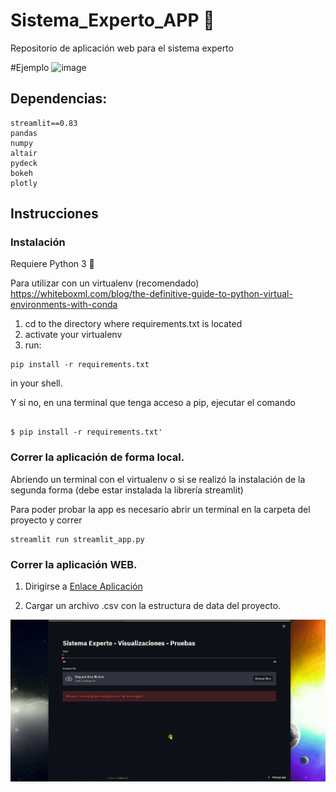 # Sistema_Experto_APP 🚀
Repositorio de aplicación web para el sistema experto

#Ejemplo
![image](https://user-images.githubusercontent.com/29563000/122610612-ee0fbc80-d04d-11eb-8d43-a8692e3455c4.png)

<!-- ## Requiere Python 3
y -->
## Dependencias:
```
streamlit==0.83
pandas
numpy
altair
pydeck
bokeh
plotly
```
## Instrucciones

### Instalación
Requiere Python 3 🐍

Para utilizar con un virtualenv (recomendado)
https://whiteboxml.com/blog/the-definitive-guide-to-python-virtual-environments-with-conda
1. cd to the directory where requirements.txt is located
2. activate your virtualenv
3. run:

```
pip install -r requirements.txt
```
 in your shell.
 
Y si no, en una terminal que tenga acceso a pip, ejecutar el comando 
```

$ pip install -r requirements.txt'
```

### Correr la aplicación de forma local.

Abriendo un terminal con el virtualenv o si se realizó la instalación de la segunda forma (debe estar instalada la librería streamlit)

Para poder probar la app es necesario abrir un terminal en la carpeta del proyecto y correr

```
streamlit run streamlit_app.py
```

### Correr la aplicación WEB.

1. Dirigirse a [Enlace Aplicación](https://share.streamlit.io/max-jones/sistema_experto_app/main/app.py)

2. Cargar un archivo .csv con la estructura de data del proyecto.

![DEMO](images\demo.gif)
